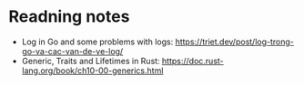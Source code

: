 # Readning notes
- Log in Go and some problems with logs: https://triet.dev/post/log-trong-go-va-cac-van-de-ve-log/
- Generic, Traits and Lifetimes in Rust: https://doc.rust-lang.org/book/ch10-00-generics.html